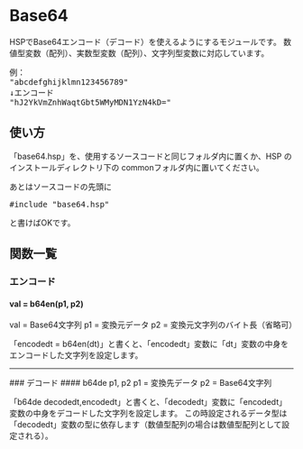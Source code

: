 # Base64<br>
HSPでBase64エンコード（デコード）を使えるようにするモジュールです。
数値型変数（配列）、実数型変数（配列）、文字列型変数に対応しています。
<pre>
例：
"abcdefghijklmn123456789"
↓エンコード
"hJ2YkVmZnhWaqtGbt5WMyMDN1YzN4kD="
</pre>

## 使い方
「base64.hsp」を、使用するソースコードと同じフォルダ内に置くか、HSP のインストールディレクトリ下の commonフォルダ内に置いてください。

あとはソースコードの先頭に
<pre>
#include "base64.hsp"
</pre>

と書けばOKです。

## 関数一覧
### エンコード
#### val = b64en(p1, p2)
val = Base64文字列
p1 = 変換元データ
p2 = 変換元文字列のバイト長（省略可）

「encodedt = b64en(dt)」と書くと、「encodedt」変数に「dt」変数の中身をエンコードした文字列を設定します。
<hr>
### デコード
#### b64de p1, p2
p1 = 変換先データ
p2 = Base64文字列

「b64de decodedt,encodedt」と書くと、「decodedt」変数に「encodedt」変数の中身をデコードした文字列を設定します。
この時設定されるデータ型は「decodedt」変数の型に依存します（数値型配列の場合は数値型配列として設定される）。